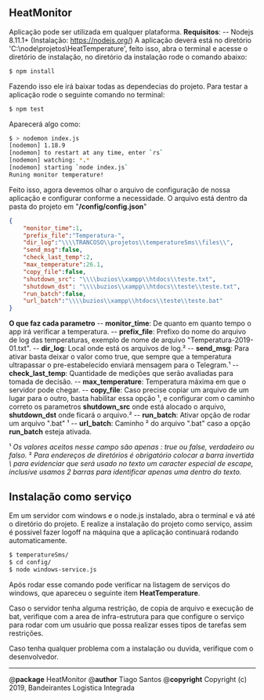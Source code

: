 
## HeatMonitor
Aplicação pode ser utilizada em qualquer plataforma.
**Requisitos**:
-- Nodejs 8.11.1+ (Instalação: https://nodejs.org/)
A aplicação deverá está no diretório 'C:\node\projetos\HeatTemperature\',
feito isso, abra o terminal e acesse o diretório de instalação, no diretório da instalação rode o comando abaixo:
```bash
$ npm install
```
Fazendo isso ele irá baixar todas as dependecias do projeto.
Para testar a aplicação rode o seguinte comando no terminal:
```bash
$ npm test
```
Aparecerá algo como:
```bash
$ > nodemon index.js
[nodemon] 1.18.9
[nodemon] to restart at any time, enter `rs`
[nodemon] watching: *.*
[nodemon] starting `node index.js`
Runing monitor temperature!
```
Feito isso, agora devemos olhar o arquivo de configuração de nossa aplicação e configurar conforme a necessidade.
O arquivo está dentro da pasta do projeto em "**/config/config.json**"
```json
{
    "monitor_time":1,
    "prefix_file":"Temperatura-",
    "dir_log":"\\\\TRANCOSO\\projetos\\temperatureSms\\files\\",
    "send_msg":false,
    "check_last_temp":2,
    "max_temperature":26.1,
    "copy_file":false,
    "shutdown_src": "\\\\buzios\\xampp\\htdocs\\teste.txt",
    "shutdown_dst": "\\\\buzios\\xampp\\htdocs\\teste\\teste.txt",
    "run_batch":false,
    "url_batch":"\\\\buzios\\xampp\\htdocs\\teste\\teste.bat"
}
```
**O que faz cada parametro**
-- **monitor_time**: De quanto em quanto tempo o app irá verificar a temperatura.
-- **prefix_file**: Prefixo do nome do arquivo de log das temperaturas, exemplo de nome de arquivo "Temperatura-2019-01.txt".
-- **dir_log**: Local onde está os arquivos de log.²
-- **send_msg**: Para ativar basta deixar o valor como true, que sempre que a temperatura ultrapassar o pre-estabelecido enviará mensagem para o Telegram.¹
-- **check_last_temp**: Quantidade de medições que serão avaliadas para tomada de decisão.
-- **max_temperature**: Temperatura máxima em que o servidor pode chegar.
-- **copy_file**: Caso precise copiar um arquivo de um lugar para o outro, basta habilitar essa opção ¹, e configurar com o caminho correto os parametros **shutdown_src** onde está alocado o arquivo, **shutdown_dst** onde ficará o arquivo.²
-- **run_batch**: Ativar opção de rodar um arquivo ".bat" ¹
-- **url_batch**: Caminho ² do arquivo ".bat" caso a opção **run_batch** esteja ativada.

¹ _Os valores aceitos nesse campo são apenas : true ou false, verdadeiro ou falso._
² _Para endereços de diretórios é obrigatório colocar a barra invertida \ para evidenciar que será usado no texto um caracter especial de escape, inclusive usamos 2 barras para identificar apenas uma dentro do texto._

## Instalação como serviço

Em um servidor com windows e o node.js instalado, abra o terminal e vá até o diretório do projeto.
E realize a instalação do projeto como serviço, assim é possivel fazer logoff na máquina que a aplicação continuará rodando automaticamente.
```bash
$ temperatureSms/
$ cd config/
$ node windows-service.js
```
Após rodar esse comando pode verificar na listagem de serviços do windows, que apareceu o seguinte item **HeatTemperature**.

Caso o servidor tenha alguma restrição, de copia de arquivo e execução de bat, verifique com a area de infra-estrutura para que configure o serviço para rodar com um usuário que possa realizar esses tipos de tarefas sem restrições.

Caso tenha qualquer problema com a instalação ou duvida, verifique com o desenvolvedor.

-----
@**package** HeatMonitor
@**author** Tiago Santos
@**copyright** Copyright (c) 2019, Bandeirantes Logistica Integrada